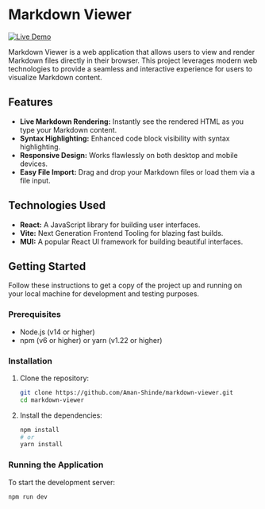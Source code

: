 # Markdown Viewer

[![Live Demo](https://img.shields.io/badge/Live%20Demo-View%20Here-green)](https://aman-shinde.github.io/markdown-viewer/)

Markdown Viewer is a web application that allows users to view and render Markdown files directly in their browser. This project leverages modern web technologies to provide a seamless and interactive experience for users to visualize Markdown content.

## Features

- **Live Markdown Rendering:** Instantly see the rendered HTML as you type your Markdown content.
- **Syntax Highlighting:** Enhanced code block visibility with syntax highlighting.
- **Responsive Design:** Works flawlessly on both desktop and mobile devices.
- **Easy File Import:** Drag and drop your Markdown files or load them via a file input.

## Technologies Used

- **React:** A JavaScript library for building user interfaces.
- **Vite:** Next Generation Frontend Tooling for blazing fast builds.
- **MUI:** A popular React UI framework for building beautiful interfaces.

## Getting Started

Follow these instructions to get a copy of the project up and running on your local machine for development and testing purposes.

### Prerequisites

- Node.js (v14 or higher)
- npm (v6 or higher) or yarn (v1.22 or higher)

### Installation

1. Clone the repository:

    ```bash
    git clone https://github.com/Aman-Shinde/markdown-viewer.git
    cd markdown-viewer
    ```

2. Install the dependencies:

    ```bash
    npm install
    # or
    yarn install
    ```

### Running the Application

To start the development server:

```bash
npm run dev

